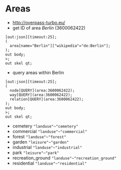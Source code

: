 # Areas

* http://overpass-turbo.eu/
* get ID of area _Berlin_ (3600062422)

```
[out:json][timeout:25];
(
  area[name="Berlin"]["wikipedia"="de:Berlin"];
);
out body;
>;
out skel qt;
```

* query areas within Berlin

```
[out:json][timeout:25];
(
  node[QUERY](area:3600062422);
  way[QUERY](area:3600062422);
  relation[QUERY](area:3600062422);
);
out body;
>;
out skel qt;
```

* cemetery ```"landuse"~"cemetery"```
* commercial ```"landuse"~"commercial"```
* forest ```"landuse"~"forest"```
* garden ```"leisure"~"garden"```
* industrial ```"landuse"~"industrial"```
* park ```"leisure"~"park"```
* recreation_ground ```"landuse"~"recreation_ground"```
* residential ```"landuse"~"residential"```
